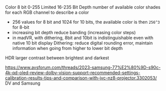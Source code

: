 Color
8 bit 0-255
Limited 16-235
Bit Depth number of available color shades for each RGB channel to describe a color
- 256 values for 8 bit and 1024 for 10 bits, the available color is then `256^3` for 8-bit
- increasing bit depth reduce banding (increasing color steps)
- in madVR, with dithering, 8bit and 10bit is indistinguishable even with native 10 bit display
Dithering: reduce digital rounding error, maintain information when going from higher to lower bit depth

HDR
larger contrast between brightest and darkest

https://www.avsforum.com/threads/2023-samsung-77%E2%80%9D-s90c-4k-qd-oled-review-dolby-vision-support-recommended-settings-calibration-results-tips-and-comparison-with-jvc-nz8-projector.3302053/ DV and Samsung